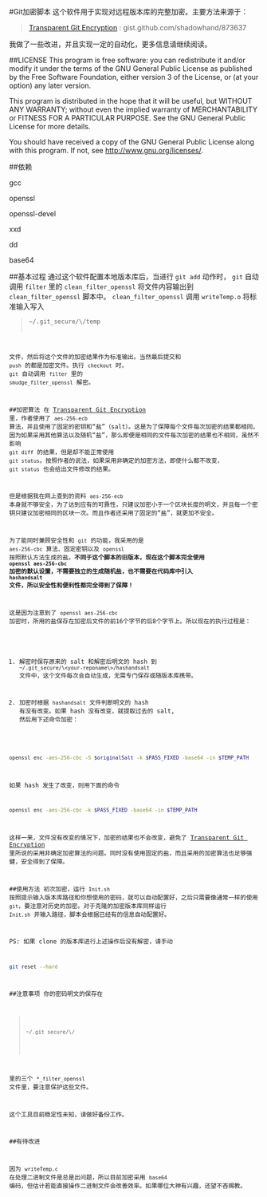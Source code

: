 #Git加密脚本
这个软件用于实现对远程版本库的完整加密。主要方法来源于：

>[Transparent Git Encryption][1] : gist.github.com/shadowhand/873637

我做了一些改进，并且实现一定的自动化，更多信息请继续阅读。

##LICENSE
This program is free software: you can redistribute it and/or modify it under the terms of the GNU General Public License as published by the Free Software Foundation, either version 3 of the License, or (at your option) any later version.
	
This program is distributed in the hope that it will be useful, but WITHOUT ANY WARRANTY; without even the implied warranty of MERCHANTABILITY or FITNESS FOR A PARTICULAR PURPOSE.  See the GNU General Public License for more details.

You should have received a copy of the GNU General Public License along with this program.  If not, see <http://www.gnu.org/licenses/>.

##依赖

gcc

openssl

openssl-devel

xxd

dd

base64


##基本过程
通过这个软件配置本地版本库后，当进行 `git add` 动作时， `git` 自动调用 `filter` 里的 `clean_filter_openssl` 将文件内容输出到 `clean_filter_openssl` 脚本中。 `clean_filter_openssl` 调用 `writeTemp.o` 将标准输入写入

><pre><code>~/.git_secure/\<your-reponame\>/temp

文件，然后将这个文件的加密结果作为标准输出。当然最后提交和 `push` 的都是加密文件。执行 `checkout` 时， `git` 自动调用 `filter` 里的 `smudge_filter_openssl` 解密。

##加密算法
在 [Transparent Git Encryption][1] 里，作者使用了 `aes-256-ecb` 算法，并且使用了固定的密钥和“盐”（salt）。这是为了保障每个文件每次加密的结果都相同，因为如果采用其他算法以及随机“盐”，那么即便是相同的文件每次加密的结果也不相同，虽然不影响 `git diff` 的结果，但是却不能正常使用 `git status`。按照作者的说法，如果采用非确定的加密方法，即使什么都不改变， `git status` 也会给出文件修改的结果。

但是根据我在网上查到的资料 `aes-256-ecb` 本身就不够安全，为了达到应有的可靠性，只建议加密小于一个区块长度的明文，并且每一个密钥只建议加密相同的区块一次。而且作者还采用了固定的“盐”，就更加不安全。

为了能同时兼顾安全性和 `git` 的功能，我采用的是 `aes-256-cbc` 算法、固定密钥以及 `openssl` 按照默认方法生成的盐。**不同于这个脚本的旧版本，现在这个脚本完全使用 `openssl aes-256-cbc` 加密的默认设置，不需要独立的生成随机盐，也不需要在代码库中引入 `hashandsalt` 文件，所以安全性和便利性都完全得到了保障！**

这是因为注意到了 `openssl aes-256-cbc` 加密时，所用的盐保存在加密后文件的前16个字节的后8个字节上。所以现在的执行过程是：

1. 解密时保存原来的 salt 和解密后明文的 hash 到 `~/.git_secure/\<your-reponame\>/hashandsalt` 文件中，这个文件每次会自动生成，无需专门保存或随版本库携带。

2. 加密时根据 `hashandsalt` 文件判断明文的 hash 有没有改变。如果 hash 没有改变，就提取过去的 salt, 然后用下述命令加密：

```bash
openssl enc -aes-256-cbc -S $originalSalt -k $PASS_FIXED -base64 -in $TEMP_PATH
```

如果 hash 发生了改变，则用下面的命令

```bash
openssl enc -aes-256-cbc -k $PASS_FIXED -base64 -in $TEMP_PATH
```

这样一来，文件没有改变的情况下，加密的结果也不会改变，避免了 [Transparent Git Encryption][1] 里所说的采用非确定加密算法的问题。同时没有使用固定的盐，而且采用的加密算法也足够强健，安全得到了保障。

##使用方法
初次加密，运行 `Init.sh` 按照提示输入版本库路径和你想使用的密码，就可以自动配置好，之后只需要像通常一样的使用 `git`，要注意对历史的加密。对于克隆的加密版本库同样运行 `Init.sh` 并输入路径，脚本会根据已经有的信息自动配置好。

PS: 如果 clone 的版本库进行上述操作后没有解密，请手动

```bash
git reset --hard
```

##注意事项
你的密码明文的保存在

><pre><code>~/.git_secure/\<your-reponame\>/</pre></code>

里的三个 `*_filter_openssl` 文件里，要注意保护这些文件。

这个工具目前稳定性未知，请做好备份工作。

##有待改进

因为 `writeTemp.c` 在处理二进制文件是总是出问题，所以目前加密采用 `base64` 编码，但估计若能直接操作二进制文件会改善效率。如果哪位大神有兴趣，还望不吝赐教。


[1]:https://gist.github.com/shadowhand/873637 "Transparent Git Encryption"
